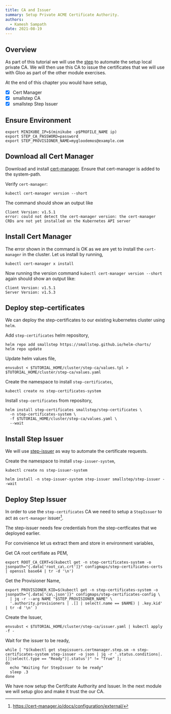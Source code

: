 ```yaml
---
title: CA and Issuer
summary: Setup Private ACME Certificate Authority.
authors:
  - Kamesh Sampath
date: 2021-08-19
---
```


## Overview

As part of this tutorial we will use the [step](https://smallstep.com) to automate the setup local private CA. We will then use this CA to issue the certificates that we will use with Gloo as part of the other module exercises.

At the end of this chapter you would have setup,

- [x] Cert Manager
- [x] smallstep CA
- [x] smallstep Step Issuer

## Ensure Environment

```shell
export MINIKUBE_IP=$(minikube -p$PROFILE_NAME ip)
export STEP_CA_PASSWORD=password
export STEP_PROVISIONER_NAME=mygloodemos@example.com
```

## Download all Cert Manager

Download and install [cert-manager](https://github.com/jetstack/cert-manager/releases). Ensure that cert-manager is added to the system-path.

Verify `cert-manager`:

```shell
kubectl cert-manager version --short
```

The command should show an output like

```shell
Client Version: v1.5.1
error: could not detect the cert-manager version: the cert-manager CRDs are not yet installed on the Kubernetes API server
```

## Install Cert Manager

The error shown in the command is OK as we are yet to install the `cert-manager` in the cluster. Let us install by running,

```shell
kubectl cert-manager x install
```

Now running the version command `kubectl cert-manager version --short` again should show an output like:

```shell
Client Version: v1.5.1
Server Version: v1.5.3
```

## Deploy step-certificates

We can deploy the step-certificates to our existing kubernetes cluster using `helm`.

Add `step-certificates` helm repository,

```shell
helm repo add smallstep https://smallstep.github.io/helm-charts/
helm repo update
```

Update helm values file,

```shell
envsubst < $TUTORIAL_HOME/cluster/step-ca/values.tpl > $TUTORIAL_HOME/cluster/step-ca/values.yaml
```

Create the namespace to install `step-certificates`,

```shell
kubectl create ns step-certificates-system
```

Install `step-certificates` from repository,

```shell
helm install step-certificates smallstep/step-certificates \
  -n step-certificates-system \
  -f $TUTORIAL_HOME/cluster/step-ca/values.yaml \
  --wait
```

## Install Step Issuer

We will use [step-issuer](https://github.com/smallstep/step-issuer) as way to automate the certificate requests.

Create the namespace to install `step-issuer-system`,

```shell
kubectl create ns step-issuer-system
```

```shell
helm install -n step-issuer-system step-issuer smallstep/step-issuer --wait
```

## Deploy Step Issuer

In order to use the `step-certificates` CA we need to setup a `StepIssuer` to act as `cert-manager` issuer[^1].

The step-issuer needs few credentials from the step-certficates that we deployed earlier.

For convinience let us extract them and store in environment variables,

Get CA root certifiate as PEM,

```shell
export ROOT_CA_CERT=$(kubectl get -n step-certificates-system -o jsonpath="{.data['root_ca\.crt']}" configmaps/step-certificates-certs | openssl base64 | tr -d '\n')
```

Get the Provisioner Name,

```shell
export PROVISIONER_KID=$(kubectl get -n step-certificates-system -o jsonpath="{.data['ca\.json']}" configmaps/step-certificates-config \
  | jq -r --arg NAME "$STEP_PROVISIONER_NAME" \
  '.authority.provisioners | .[] | select(.name == $NAME) | .key.kid' | tr -d '\n' )
```

Create the Issuer,

```shell
envsubst < $TUTORIAL_HOME/cluster/step-ca/issuer.yaml | kubectl apply -f -
```

Wait for the issuer to be ready,

```shell
while [ "$(kubectl get stepissuers.certmanager.step.sm -n step-certificates-system step-issuer -o json | jq -r '.status.conditions|.[]|select(.type == "Ready")|.status')" != "True" ];
do
  echo "Waiting for StepIssuer to be ready"
  sleep .3
done
```

We have now setup the Certifcate Authority and Issuer. In the next module we will setup gloo and make it trust the our CA.

[^1]: https://cert-manager.io/docs/configuration/external/